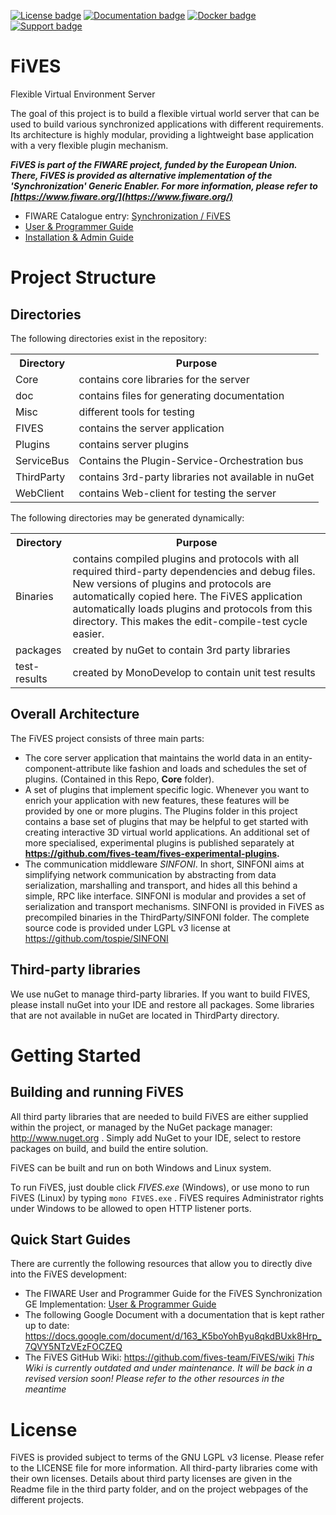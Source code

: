 [![License badge](https://img.shields.io/badge/license-LGPLv3-blue.svg)](https://opensource.org/licenses/LGPL-3.0)
[![Documentation badge](https://readthedocs.org/projects/fives/badge/?version=latest)](http://fives.readthedocs.org/en/latest/?badge=latest)
[![Docker badge](https://img.shields.io/docker/pulls/tospie/fives.svg)](https://hub.docker.com/r/tospie/fives/)
[![Support badge]( https://img.shields.io/badge/support-sof-yellowgreen.svg)](http://stackoverflow.com/questions/tagged/synchronization-fives)

# FiVES

Flexible Virtual Environment Server

The goal of this project is to build a flexible virtual world server that can be used to build various synchronized applications with different requirements. Its architecture is highly modular, providing a lightweight base application with a very flexible plugin mechanism.

__*FiVES is part of the FIWARE project, funded by the European Union. There, FiVES is provided as alternative implementation of the 'Synchronization' Generic Enabler. For more information, please refer to  [https://www.fiware.org/](https://www.fiware.org/)*__

* FIWARE Catalogue entry: [Synchronization / FiVES](http://catalogue.fiware.org/enablers/synchronization-fives)
* [User & Programmer Guide](user_guide.md)
* [Installation & Admin Guide](installation_guide.md)

# Project Structure

## Directories

The following directories exist in the repository:

<table>
  <tr>
    <th>Directory</th>
    <th>Purpose</th>
  </tr>
  <tr>
    <td>Core</td>
    <td>contains core libraries for the server</td>
  </tr>
  <tr>
    <td>doc</td>
    <td>contains files for generating documentation</td>
  </tr>
    <tr>
    <td>Misc</td>
    <td>different tools for testing</td>
  </tr>
  <tr>
    <td>FIVES</td>
    <td>contains the server application</td>
  </tr>
  <tr>
    <td>Plugins</td>
    <td>contains server plugins</td>
  </tr>
  <tr>
    <td>ServiceBus</td>
    <td>Contains the Plugin-Service-Orchestration bus</td>
  </tr>
  <tr>
    <td>ThirdParty</td>
    <td>contains 3rd-party libraries not available in nuGet</td>
  </tr>
  <tr>
    <td>WebClient</td>
    <td>contains Web-client for testing the server</td>
  </tr>
</table>

The following directories may be generated dynamically:

<table>
  <tr>
    <th>Directory</th>
    <th>Purpose</th>
  </tr>
  <tr>
    <td>Binaries</td>
    <td>
      contains compiled plugins and protocols with all required third-party
      dependencies and debug files. New versions of plugins and protocols are
      automatically copied here. The FiVES application automatically loads
      plugins and protocols from this directory. This makes the edit-compile-test
      cycle easier.
    </td>
  </tr>
  <tr>
    <td>packages</td>
    <td>created by nuGet to contain 3rd party libraries</td>
  </tr>
  <tr>
    <td>test-results</td>
    <td>created by MonoDevelop to contain unit test results</td>
  </tr>
</table>

## Overall Architecture

The FiVES project consists of three main parts:

* The core server application that maintains the world data in an entity-component-attribute like fashion and loads and schedules the set of plugins. (Contained in this Repo, __Core__ folder).
* A set of plugins that implement specific logic. Whenever you want to enrich your application with new features, these features will be provided by one or more plugins. The Plugins folder in this project contains a base set of plugins that may be helpful to get started with creating interactive 3D virtual world applications. An additional set of more specialised, experimental plugins is published separately at __https://github.com/fives-team/fives-experimental-plugins.__
* The communication middleware _SINFONI_. In short, SINFONI aims at simplifying network communication by abstracting from data serialization, marshalling and transport, and hides all this behind a simple, RPC like interface. SINFONI is modular and provides a set of serialization and transport mechanisms. SINFONI is provided in FiVES as precompiled binaries in the ThirdParty/SINFONI folder. The complete source code is provided under LGPL v3 license at https://github.com/tospie/SINFONI
 
## Third-party libraries

We use nuGet to manage third-party libraries. If you want to build FIVES, please
install nuGet into your IDE and restore all packages. Some libraries that are
not available in nuGet are located in ThirdParty directory.

# Getting Started

## Building and running FiVES

All third party libraries that are needed to build FiVES are either supplied within the project, or managed by the NuGet package manager: http://www.nuget.org . Simply add NuGet to your IDE, select to restore packages on build, and build the entire solution.

FiVES can be built and run on both Windows and Linux system.

To run FiVES, just double click _FIVES.exe_ (Windows), or use mono to run FiVES (Linux) by typing `mono FIVES.exe` .
FiVES requires Administrator rights under Windows to be allowed to open HTTP listener ports.

## Quick Start Guides

There are currently the following resources that allow you to directly dive into the FiVES development:

* The FIWARE User and Programmer Guide for the FiVES Synchronization GE Implementation:  [User & Programmer Guide](user_guide.md)
* The following Google Document with a documentation that is kept rather up to date: https://docs.google.com/document/d/163_K5boYohByu8qkdBUxk8Hrp_7QVY5NTzVEzFOCZEQ
* The FiVES GitHub Wiki: https://github.com/fives-team/FiVES/wiki _This Wiki is currently outdated and under maintenance. It will be back in a revised version soon! Please refer to the other resources in the meantime_

# License

FiVES is provided subject to terms of the GNU LGPL v3 license. Please refer to the LICENSE file for more information. All third-party libraries come with their own licenses. Details about third party licenses are given in the Readme file in the third party folder, and on the project webpages of the different projects.
